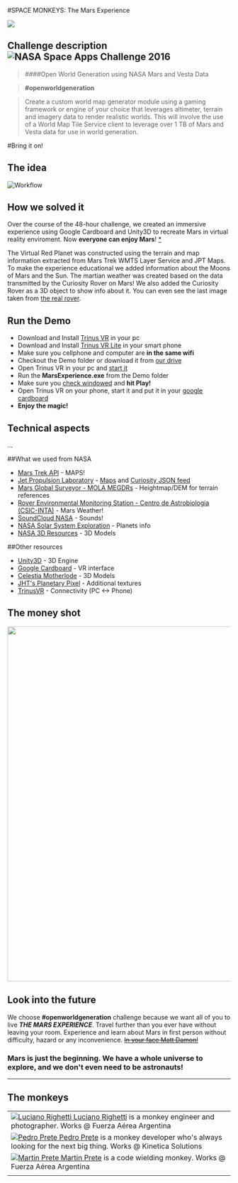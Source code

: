 #SPACE MONKEYS: The Mars Experience 

<img src="http://i.imgur.com/1d71AMV.png" />

## Challenge description ![NASA Space Apps Challenge 2016](http://i.imgur.com/0xwKStM.png)

> ####Open World Generation using NASA Mars and Vesta Data

> **#openworldgeneration**

> Create a custom world map generator module using a gaming framework or engine of your choice that leverages altimeter, terrain and imagery data to render realistic worlds.  This will involve the use of a World Map Tile Service client to leverage over 1 TB of Mars and Vesta data for use in world generation.

#Bring it on!

## The idea

![Workflow](http://i.imgur.com/TWVXP8Z.png "Workflow")

## How we solved it

Over the course of the 48-hour challenge, we created an immersive experience using Google Cardboard and Unity3D to recreate Mars in virtual reality enviroment. Now **everyone can enjoy Mars**! [*](http://i.imgur.com/BT9tNyH.jpg)

The Virtual Red Planet was constructed using the terrain and map information extracted from Mars Trek WMTS Layer Service and JPT Maps. To make the experience educational we added information about the Moons of Mars and the Sun. The martian weather was created based on the data transmitted by the Curiosity Rover on Mars! We also added the Curiosity Rover as a 3D object to show info about it. You can even see the last image taken from [the real rover](http://i.imgur.com/SF302fs.jpg).

## Run the Demo
 - Download and Install [Trinus VR](http://trinusvr.com/) in your pc
 - Download and Install [Trinus VR Lite](https://play.google.com/store/apps/details?id=com.loxai.trinus.test&hl=es_419) in your smart phone
 - Make sure you cellphone and computer are **in the same wifi**
 - Checkout the Demo folder or download it from [our drive](https://drive.google.com/drive/u/0/folders/0B6HqfNqiajKVRVkzN1Y0SFhISXc)
 - Open Trinus VR in your pc and [start it](http://prntscr.com/axpb1u)
 - Run the **MarsExperience.exe**  from the Demo folder
 - Make sure you [check windowed](http://prntscr.com/axpa78) and **hit Play!**
 - Open Trinus VR on your phone, start it and put it in your [google cardboard](https://www.google.com/get/cardboard/)
 - **Enjoy the magic!**

## Technical aspects

...

##What we used from NASA

- [Mars Trek API](https://api.nasa.gov/mars-wmts/catalog/) - MAPS!
- [Jet Propulsion Laboratory](http://jpl.nasa.gov/) - [Maps](http://maps.jpl.nasa.gov/) and [Curiosity JSON feed](http://mars.jpl.nasa.gov/msl-raw-images/image/image_manifest.json)
- [Mars Global Surveyor - MOLA MEGDRs](http://pds-geosciences.wustl.edu/missions/mgs/megdr.html) - Heightmap/DEM for terrain references
- [Rover Environmental Monitoring Station - Centro de Astrobiologia (CSIC-INTA)](http://marsweather.ingenology.com/) - Mars Weather!
- [SoundCloud NASA](https://soundcloud.com/nasa) - Sounds!
- [NASA Solar System Exploration](https://solarsystem.nasa.gov/) - Planets info
- [NASA 3D Resources](http://nasa3d.arc.nasa.gov/) - 3D Models

##Other resources

- [Unity3D](https://unity3d.com/) - 3D Engine
- [Google Cardboard](https://www.google.com/get/cardboard/) - VR interface
- [Celestia Motherlode](http://www.celestiamotherlode.net/catalog/marsmoons.php) - 3D Models
- [JHT's Planetary Pixel](http://planetpixelemporium.com/mars.html) - Additional textures
- [TrinusVR](http://trinusvr.com/) - Connectivity (PC <-> Phone)

## The money shot

<img src="http://i.imgur.com/F4MwGhs.jpg" width="800" />

## Look into the future 

We choose **#openworldgeneration** challenge because we want all of you to live ***THE MARS EXPERIENCE***. Travel further than you ever have without leaving your room. Experience and learn about Mars in first person without difficulty, hazard or any inconvenience. ~~[In your face Matt Damon!](http://i.imgur.com/4zw8u9M.jpg)~~

### Mars is just the beginning. We have a whole universe to explore, and we don't even need to be astronauts!

___

## The monkeys

|   |
|---|
| <a href="mailto:lucianorighetti@gmail.com">![Luciano Righetti](http://i.imgur.com/Sowv9wH.png "Luciano") Luciano Righetti</a> is a monkey engineer and photographer. Works @ Fuerza Aérea Argentina |
| <a href="mailto:pmprete@gmail.com">![Pedro Prete](http://i.imgur.com/Sowv9wH.png "Pedro") Pedro Prete</a> is a monkey developer who's always looking for the next big thing. Works @ Kinetica Solutions |
| <a href="mailto:martinprete@gmail.com">![Martin Prete](http://i.imgur.com/Sowv9wH.png "Martin") Martin Prete</a> is a code wielding monkey. Works @ Fuerza Aérea Argentina |
|   |
